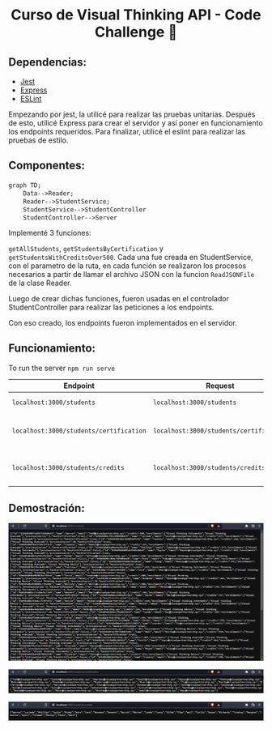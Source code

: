 # <div align = "center"> Curso de Visual Thinking API - Code Challenge 🚀</div>

## Dependencias:

- [Jest](https://jestjs.io/) 
- [Express](https://expressjs.com/)
- [ESLint](https://eslint.org/)

Empezando por jest, la utilicé para realizar las pruebas unitarias.
Después de esto, utilicé Express para crear el servidor y así poner en funcionamiento los endpoints requeridos.
Para finalizar, utilicé el eslint para realizar las pruebas de estilo.

## Componentes: 

```mermaid
graph TD;
    Data-->Reader;
    Reader-->StudentService;
    StudentService-->StudentController
    StudentController-->Server
```

Implementé 3 funciones: 

`getAllStudents`, `getStudentsByCertification` y `getStudentsWithCreditsOver500`.
Cada una fue creada en StudentService, con el parametro de la ruta, en cada función se realizaron los procesos necesarios a partir de llamar el archivo JSON con la funcion `ReadJSONFile` de la clase Reader.

Luego de crear dichas funciones, fueron usadas en el controlador StudentController para realizar las peticiones a los endpoints.

Con eso creado, los endpoints fueron implementados en el servidor.

## Funcionamiento:

To run the server `npm run serve`

| Endpoint | Request | Response |
|---|---|---|
| `localhost:3000/students` |`localhost:3000/students` | All data students |
| `localhost:3000/students/certification` |`localhost:3000/students/certification` | Email of students with certification |
| `localhost:3000/students/credits` | `localhost:3000/students/credits` | Name of students with credits over 500 |

## Demostración:

![](./img/students.png)


![](./img/certification.png)


![](./img/credits.png)
